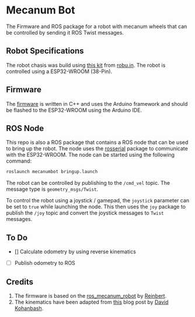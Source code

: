 # Mecanum Bot
The Firmware and ROS package for a robot with mecanum wheels that can be controlled by sending it ROS Twist messages.

## Robot Specifications
The robot chasis was build using [this kit](https://robu.in/product/easymech-152-mm-mecanum-wheel-basic-shock-absorber-smart-car-robot-chassis/) from [robu.in](https://robu.in). The robot is controlled using a ESP32-WROOM (38-Pin).

## Firmware
The [firmware](./src/ros_mecanum_robot/) is written in C++ and uses the Arduino framework and should be flashed to the ESP32-WROOM using the Arduino IDE.

## ROS Node
This repo is also a ROS package that contains a ROS node that can be used to bring up the robot. The node uses the [rosserial](http://wiki.ros.org/rosserial) package to communicate with the ESP32-WROOM. The node can be started using the following command:
```bash
roslaunch mecanumbot bringup.launch
```

The robot can be controlled by publishing to the `/cmd_vel` topic. The message type is `geometry_msgs/Twist`. 

To control the robot using a joystick / gamepad, the `joystick` parameter can be set to `true` while launching the node. This then uses the `joy` package to publish the `/joy` topic and convert the joystick messages to `Twist` messages.

## To Do
- [] Calculate odometry by using reverse kinematics
- [ ] Publish odometry to ROS

## Credits
1. The firmware is based on the [ros_mecanum_robot](https://github.com/ModernOctave/mecanum-bot) by [Reinbert](https://github.com/Reinbert).
2. The kinematics have been adapted from [this](https://www.robotsforroboticists.com/drive-kinematics/) blog post by [David Kohanbash](https://www.ri.cmu.edu/ri-people/david-kohanbash/).